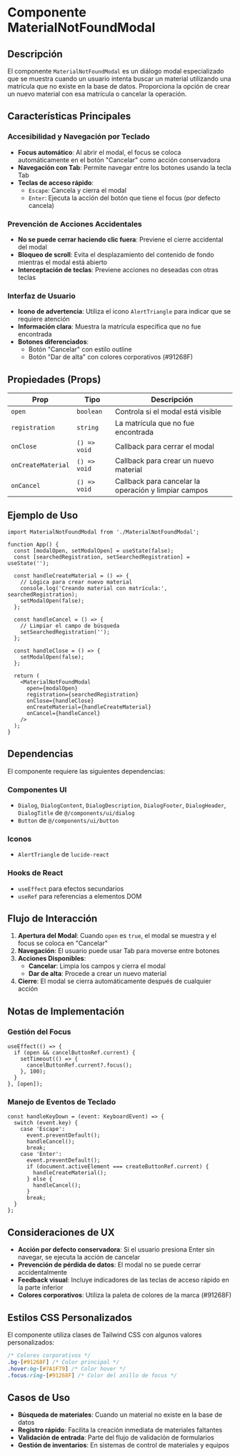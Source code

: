 # Componente MaterialNotFoundModal

## Descripción

El componente `MaterialNotFoundModal` es un diálogo modal especializado que se muestra cuando un usuario intenta buscar un material utilizando una matrícula que no existe en la base de datos. Proporciona la opción de crear un nuevo material con esa matrícula o cancelar la operación.

## Características Principales

### Accesibilidad y Navegación por Teclado
- **Focus automático**: Al abrir el modal, el focus se coloca automáticamente en el botón "Cancelar" como acción conservadora
- **Navegación con Tab**: Permite navegar entre los botones usando la tecla Tab
- **Teclas de acceso rápido**:
  - `Escape`: Cancela y cierra el modal
  - `Enter`: Ejecuta la acción del botón que tiene el focus (por defecto cancela)

### Prevención de Acciones Accidentales
- **No se puede cerrar haciendo clic fuera**: Previene el cierre accidental del modal
- **Bloqueo de scroll**: Evita el desplazamiento del contenido de fondo mientras el modal está abierto
- **Interceptación de teclas**: Previene acciones no deseadas con otras teclas

### Interfaz de Usuario
- **Icono de advertencia**: Utiliza el icono `AlertTriangle` para indicar que se requiere atención
- **Información clara**: Muestra la matrícula específica que no fue encontrada
- **Botones diferenciados**: 
  - Botón "Cancelar" con estilo outline
  - Botón "Dar de alta" con colores corporativos (#91268F)

## Propiedades (Props)

| Prop | Tipo | Descripción |
|------|------|-------------|
| `open` | `boolean` | Controla si el modal está visible |
| `registration` | `string` | La matrícula que no fue encontrada |
| `onClose` | `() => void` | Callback para cerrar el modal |
| `onCreateMaterial` | `() => void` | Callback para crear un nuevo material |
| `onCancel` | `() => void` | Callback para cancelar la operación y limpiar campos |

## Ejemplo de Uso

```tsx
import MaterialNotFoundModal from './MaterialNotFoundModal';

function App() {
  const [modalOpen, setModalOpen] = useState(false);
  const [searchedRegistration, setSearchedRegistration] = useState('');

  const handleCreateMaterial = () => {
    // Lógica para crear nuevo material
    console.log('Creando material con matrícula:', searchedRegistration);
    setModalOpen(false);
  };

  const handleCancel = () => {
    // Limpiar el campo de búsqueda
    setSearchedRegistration('');
  };

  const handleClose = () => {
    setModalOpen(false);
  };

  return (
    <MaterialNotFoundModal
      open={modalOpen}
      registration={searchedRegistration}
      onClose={handleClose}
      onCreateMaterial={handleCreateMaterial}
      onCancel={handleCancel}
    />
  );
}
```

## Dependencias

El componente requiere las siguientes dependencias:

### Componentes UI
- `Dialog`, `DialogContent`, `DialogDescription`, `DialogFooter`, `DialogHeader`, `DialogTitle` de `@/components/ui/dialog`
- `Button` de `@/components/ui/button`

### Iconos
- `AlertTriangle` de `lucide-react`

### Hooks de React
- `useEffect` para efectos secundarios
- `useRef` para referencias a elementos DOM

## Flujo de Interacción

1. **Apertura del Modal**: Cuando `open` es `true`, el modal se muestra y el focus se coloca en "Cancelar"
2. **Navegación**: El usuario puede usar Tab para moverse entre botones
3. **Acciones Disponibles**:
   - **Cancelar**: Limpia los campos y cierra el modal
   - **Dar de alta**: Procede a crear un nuevo material
4. **Cierre**: El modal se cierra automáticamente después de cualquier acción

## Notas de Implementación

### Gestión del Focus
```tsx
useEffect(() => {
  if (open && cancelButtonRef.current) {
    setTimeout(() => {
      cancelButtonRef.current?.focus();
    }, 100);
  }
}, [open]);
```

### Manejo de Eventos de Teclado
```tsx
const handleKeyDown = (event: KeyboardEvent) => {
  switch (event.key) {
    case 'Escape':
      event.preventDefault();
      handleCancel();
      break;
    case 'Enter':
      event.preventDefault();
      if (document.activeElement === createButtonRef.current) {
        handleCreateMaterial();
      } else {
        handleCancel();
      }
      break;
  }
};
```

## Consideraciones de UX

- **Acción por defecto conservadora**: Si el usuario presiona Enter sin navegar, se ejecuta la acción de cancelar
- **Prevención de pérdida de datos**: El modal no se puede cerrar accidentalmente
- **Feedback visual**: Incluye indicadores de las teclas de acceso rápido en la parte inferior
- **Colores corporativos**: Utiliza la paleta de colores de la marca (#91268F)

## Estilos CSS Personalizados

El componente utiliza clases de Tailwind CSS con algunos valores personalizados:

```css
/* Colores corporativos */
.bg-[#91268F] /* Color principal */
.hover:bg-[#7A1F79] /* Color hover */
.focus:ring-[#91268F] /* Color del anillo de focus */
```

## Casos de Uso

- **Búsqueda de materiales**: Cuando un material no existe en la base de datos
- **Registro rápido**: Facilita la creación inmediata de materiales faltantes
- **Validación de entrada**: Parte del flujo de validación de formularios
- **Gestión de inventarios**: En sistemas de control de materiales y equipos